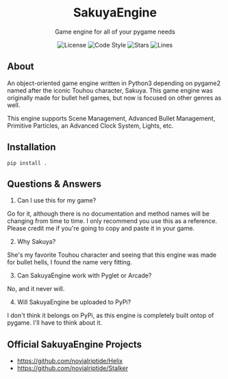 <div align="center">
    <h1>SakuyaEngine</h1>
    <p>Game engine for all of your pygame needs</p>
    <img src="https://img.shields.io/github/license/novialriptide/SakuyaEngine" alt="License">
    <img src="https://img.shields.io/badge/code%20style-black-000000.svg" alt="Code Style">
    <img src="https://img.shields.io/github/stars/novialriptide/SakuyaEngine" alt="Stars">
    <img src="https://img.shields.io/tokei/lines/github/novialriptide/SakuyaEngine" alt="Lines">
</div>

## About

An object-oriented game engine written in Python3 depending on pygame2 named after the iconic Touhou character, Sakuya. This game engine was originally made for bullet hell games, but now is focused on other genres as well.

This engine supports Scene Management, Advanced Bullet Management, Primitive Particles, an Advanced Clock System, Lights, etc.

## Installation
```
pip install .
```

## Questions & Answers
1. Can I use this for my game?

Go for it, although there is no documentation and method names will be changing from time to time. I only recommend you use this as a reference. Please credit me if you're going to copy and paste it in your game.

2. Why Sakuya?

She's my favorite Touhou character and seeing that this engine was made for bullet hells, I found the name very fitting.

3. Can SakuyaEngine work with Pyglet or Arcade?

No, and it never will.

4. Will SakuyaEngine be uploaded to PyPi?

I don't think it belongs on PyPi, as this engine is completely built ontop of pygame. I'll have to think about it.

## Official SakuyaEngine Projects
 - https://github.com/novialriptide/Helix
 - https://github.com/novialriptide/Stalker





